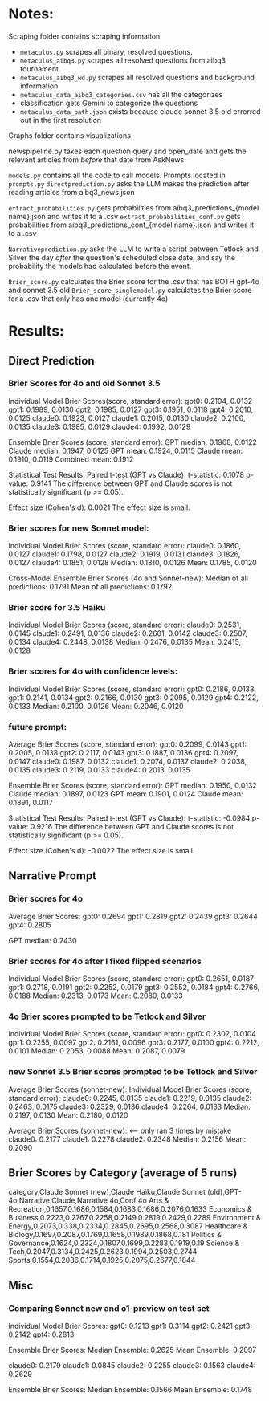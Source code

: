# Notes: 

Scraping folder contains scraping information
- `metaculus.py` scrapes all binary, resolved questions.
- `metaculus_aibq3.py` scrapes all resolved questions from aibq3 tournament
- `metaculus_aibq3_wd.py` scrapes all resolved questions and background information
- `metaculus_data_aibq3_categories.csv` has all the categorizes
- classification gets Gemini to categorize the questions
- `metaculus_data_path.json` exists because claude sonnet 3.5 old errorred out in the first resolution

Graphs folder contains visualizations

newspipeline.py takes each question query and open_date and gets the relevant articles from *before* that date from AskNews

`models.py` contains all the code to call models. Prompts located in `prompts.py`
`directprediction.py` asks the LLM makes the prediction after reading articles from aibq3_news.json

`extract_probabilities.py` gets probabilities from aibq3_predictions_{model name}.json and writes it to a .csv
`extract_probabilities_conf.py` gets probabilities from aibq3_predictions_conf_{model name}.json and writes it to a .csv

`Narrativeprediction.py` asks the LLM to write a script between Tetlock and Silver the day *after* the question's scheduled close date, and say the probability the models had calculated before the event.

`Brier_score.py` calculates the Brier score for the .csv that has BOTH gpt-4o and sonnet 3.5 old
`Brier_score_singlemodel.py` calculates the Brier score for a .csv that only has one model (currently 4o) 

# Results:
## Direct Prediction
### Brier Scores for 4o and old Sonnet 3.5
Individual Model Brier Scores(score, standard error):
gpt0: 0.2104, 0.0132
gpt1: 0.1989, 0.0130
gpt2: 0.1985, 0.0127
gpt3: 0.1951, 0.0118
gpt4: 0.2010, 0.0125
claude0: 0.1923, 0.0127
claude1: 0.2015, 0.0130
claude2: 0.2100, 0.0135
claude3: 0.1985, 0.0129
claude4: 0.1992, 0.0129

Ensemble Brier Scores (score, standard error):
GPT median: 0.1968, 0.0122
Claude median: 0.1947, 0.0125
GPT mean: 0.1924, 0.0115
Claude mean: 0.1910, 0.0119
Combined mean: 0.1912

Statistical Test Results:
Paired t-test (GPT vs Claude):
t-statistic: 0.1078
p-value: 0.9141
The difference between GPT and Claude scores is not statistically significant (p >= 0.05).

Effect size (Cohen's d): 0.0021
The effect size is small.

### Brier scores for new Sonnet model: 
Individual Model Brier Scores (score, standard error):
claude0: 0.1860, 0.0127
claude1: 0.1798, 0.0127
claude2: 0.1919, 0.0131
claude3: 0.1826, 0.0127
claude4: 0.1851, 0.0128
Median: 0.1810, 0.0126
Mean: 0.1785, 0.0120

Cross-Model Ensemble Brier Scores (4o and Sonnet-new):
Median of all predictions: 0.1791
Mean of all predictions: 0.1792

### Brier score for 3.5 Haiku
Individual Model Brier Scores (score, standard error):
claude0: 0.2531, 0.0145
claude1: 0.2491, 0.0136
claude2: 0.2601, 0.0142
claude3: 0.2507, 0.0134
claude4: 0.2448, 0.0138
Median: 0.2476, 0.0135
Mean: 0.2415, 0.0128

### Brier scores for 4o with confidence levels:
Individual Model Brier Scores (score, standard error):
gpt0: 0.2186, 0.0133
gpt1: 0.2141, 0.0134
gpt2: 0.2166, 0.0130
gpt3: 0.2095, 0.0129
gpt4: 0.2122, 0.0133
Median: 0.2100, 0.0126
Mean: 0.2046, 0.0120

### future prompt:
Average Brier Scores (score, standard error):
gpt0: 0.2099, 0.0143
gpt1: 0.2005, 0.0138
gpt2: 0.2117, 0.0143
gpt3: 0.1887, 0.0136
gpt4: 0.2097, 0.0147
claude0: 0.1987, 0.0132
claude1: 0.2074, 0.0137
claude2: 0.2038, 0.0135
claude3: 0.2119, 0.0133
claude4: 0.2013, 0.0135

Ensemble Brier Scores (score, standard error):
GPT median: 0.1950, 0.0132
Claude median: 0.1897, 0.0123
GPT mean: 0.1901, 0.0124
Claude mean: 0.1891, 0.0117

Statistical Test Results:
Paired t-test (GPT vs Claude):
t-statistic: -0.0984
p-value: 0.9216
The difference between GPT and Claude scores is not statistically significant (p >= 0.05).

Effect size (Cohen's d): -0.0022
The effect size is small.

## Narrative Prompt

### Brier scores for 4o
Average Brier Scores:
gpt0: 0.2694
gpt1: 0.2819
gpt2: 0.2439
gpt3: 0.2644
gpt4: 0.2805

GPT median: 0.2430

### Brier scores for 4o after I fixed flipped scenarios
Individual Model Brier Scores (score, standard error):
gpt0: 0.2651, 0.0187
gpt1: 0.2718, 0.0191
gpt2: 0.2252, 0.0179
gpt3: 0.2552, 0.0184
gpt4: 0.2766, 0.0188
Median: 0.2313, 0.0173
Mean: 0.2080, 0.0133

### 4o Brier scores prompted to be Tetlock and Silver
Individual Model Brier Scores (score, standard error):
gpt0: 0.2302, 0.0104
gpt1: 0.2255, 0.0097
gpt2: 0.2161, 0.0096
gpt3: 0.2177, 0.0100
gpt4: 0.2212, 0.0101
Median: 0.2053, 0.0088
Mean: 0.2087, 0.0079

### new Sonnet 3.5 Brier scores prompted to be Tetlock and Silver
Average Brier Scores (sonnet-new):
Individual Model Brier Scores (score, standard error):
claude0: 0.2245, 0.0135
claude1: 0.2219, 0.0135
claude2: 0.2463, 0.0175
claude3: 0.2329, 0.0136
claude4: 0.2264, 0.0133
Median: 0.2197, 0.0130
Mean: 0.2180, 0.0120

Average Brier Scores (sonnet-new): <-- only ran 3 times by mistake
claude0: 0.2177
claude1: 0.2278
claude2: 0.2348
Median: 0.2156
Mean: 0.2090


##  Brier Scores by Category (average of 5 runs)
category,Claude Sonnet (new),Claude Haiku,Claude Sonnet (old),GPT-4o,Narrative Claude,Narrative 4o,Conf 4o
Arts & Recreation,0.1657,0.1686,0.1584,0.1683,0.1686,0.2076,0.1633
Economics & Business,0.2223,0.2767,0.2258,0.2149,0.2819,0.2429,0.2289
Environment & Energy,0.2073,0.338,0.2334,0.2845,0.2695,0.2568,0.3087
Healthcare & Biology,0.1697,0.2087,0.1769,0.1658,0.1989,0.1868,0.181
Politics & Governance,0.1624,0.2324,0.1807,0.1699,0.2283,0.1919,0.19
Science & Tech,0.2047,0.3134,0.2425,0.2623,0.1994,0.2503,0.2744
Sports,0.1554,0.2086,0.1714,0.1925,0.2075,0.2677,0.1844

## Misc
### Comparing Sonnet new and o1-preview on test set
Individual Model Brier Scores:
gpt0: 0.1213
gpt1: 0.3114
gpt2: 0.2421
gpt3: 0.2142
gpt4: 0.2813

Ensemble Brier Scores:
Median Ensemble: 0.2625
Mean Ensemble: 0.2097

claude0: 0.2179
claude1: 0.0845
claude2: 0.2255
claude3: 0.1563
claude4: 0.2629

Ensemble Brier Scores:
Median Ensemble: 0.1566
Mean Ensemble: 0.1748
